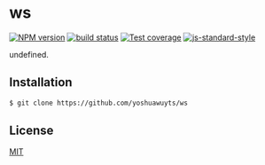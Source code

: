 # ws
[![NPM version][npm-image]][npm-url]
[![build status][travis-image]][travis-url]
[![Test coverage][codecov-image]][codecov-url]
[![js-standard-style][standard-image]][standard-url]

undefined.

## Installation
```sh
$ git clone https://github.com/yoshuawuyts/ws
```

## License
[MIT](https://tldrlegal.com/license/mit-license)

[npm-image]: https://img.shields.io/npm/v/ws.svg?style=flat-square
[npm-url]: https://npmjs.org/package/ws
[travis-image]: https://img.shields.io/travis/yoshuawuyts/ws/master.svg?style=flat-square
[travis-url]: https://travis-ci.org/yoshuawuyts/ws
[codecov-image]: https://img.shields.io/codecov/c/github/yoshuawuyts/ws/master.svg?style=flat-square
[codecov-url]: https://codecov.io/github/yoshuawuyts/ws
[standard-image]: https://img.shields.io/badge/code%20style-standard-brightgreen.svg?style=flat-square
[standard-url]: https://github.com/feross/standard
